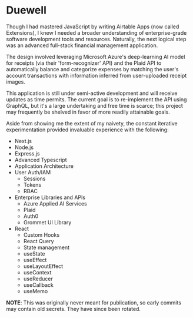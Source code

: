 # Duewell

Though I had mastered JavaScript by writing Airtable Apps (now called Extensions), I knew I needed a broader understanding of enterprise-grade software development tools and resources. Naturally, the next logical step was an advanced full-stack financial management application.

The design involved leveraging Microsoft Azure's deep-learning AI model for receipts (via their 'form-recognizer' API) and the Plaid API to automatically balance and categorize expenses by matching the user's account transactions with information inferred from user-uploaded receipt images.

This application is still under semi-active development and will receive updates as time permits. The current goal is to re-implement the API using GraphQL, but it's a large undertaking and free time is scarce; this project may frequently be shelved in favor of more readily attainable goals.

Aside from showing me the extent of my naivety, the constant iterative experimentation provided invaluable experience with the following:

 - Next.js
 - Node.js
 - Express.js
 - Advanced Typescript
 - Application Architecture
 - User Auth/IAM
   - Sessions
   - Tokens
   - RBAC
 - Enterprise Libraries and APIs
   - Azure Applied AI Services
   - Plaid
   - Auth0
   - Grommet UI Library
 - React
   - Custom Hooks
   - React Query
   - State management
   - useState
   - useEffect
   - useLayoutEffect
   - useContext
   - useReducer
   - useCallback
   - useMemo
   
**NOTE**: This was originally never meant for publication, so early commits may contain old secrets. They have since been rotated.
